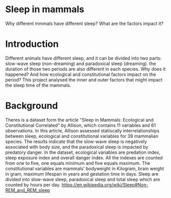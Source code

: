 # Sleep in mammals
Why different mmmals have different sleep? What are the factors impact it?
# Introduction
Different animals have different sleep, and it can be divided into two parts: slow-wave sleep (non-dreaming) and paradoxical sleep (dreaming). the duration of those two periods are also different in each species. Why does it happened? And how ecological and constitutional factors impact on the period? This project analysed the inner and outer factors that might impact the sleep time of the mammals.
# Background
Theres is a dataset form the article "Sleep in Mammals: Ecological and Constitutional Correlated" by Allison, which contains 11 variables and 61 observations. In this article, Allison assessed statiscally interrelationships between sleep, ecological and constitutional variables for 39 mammalian species. The results indicate that the slow-wave sleep is negatively associated with body size, and the paradoxical sleep is impacted by predatory danger.
In the dataset, ecological variables are predation index, sleep exposure index and overall danger index. All the indexes are counted from one to five, one equals minimum and five equals maximum. The constitutional variables are mammals' bodyweight in Kilogram, brain weight in gram, maximum lifespan in years and gestation time in days. Sleep are divided into slow-wave sleep, paradoxical sleep and total sleep which are counted by hours per day.
https://en.wikipedia.org/wiki/Sleep#Non-REM_and_REM_sleep
